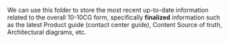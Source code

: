 We can use this folder to store the most recent up-to-date information related to the overall 10-10CG form, specifically **finalized** information such as the latest Product guide (contact center guide), Content Source of truth, Architectural diagrams, etc.
